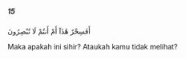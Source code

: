 ##### 15

<span class="ayah">أَفَسِحْرٌ هَٰذَآ أَمْ أَنتُمْ لَا تُبْصِرُونَ</span>

<span class="ayah_translation">Maka apakah ini sihir? Ataukah kamu tidak melihat?</span>
